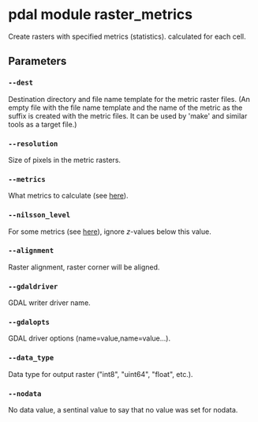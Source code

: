 # pdal module raster_metrics

Create rasters with specified metrics (statistics). calculated for each cell. 


## Parameters

### `--dest`
Destination directory and file name template for the metric raster files. 
(An empty file with the file name template and the name of the metric as the suffix is created with the metric files. 
It can be used by 'make' and similar tools as a target file.) 

### `--resolution`
Size of pixels in the metric rasters. 

### `--metrics`
What metrics to calculate (see [here](metrics.md)).

### `--nilsson_level`
For some metrics (see [here](metrics.md)), ignore *z*-values below this value.

### `--alignment`
Raster alignment, raster corner will be aligned. 

### `--gdaldriver`
GDAL writer driver name.

### `--gdalopts`
GDAL driver options (name=value,name=value...).

### `--data_type`
Data type for output raster (\"int8\", \"uint64\", \"float\", etc.).

### `--nodata`
No data value, a sentinal value to say that no value was set for nodata.

